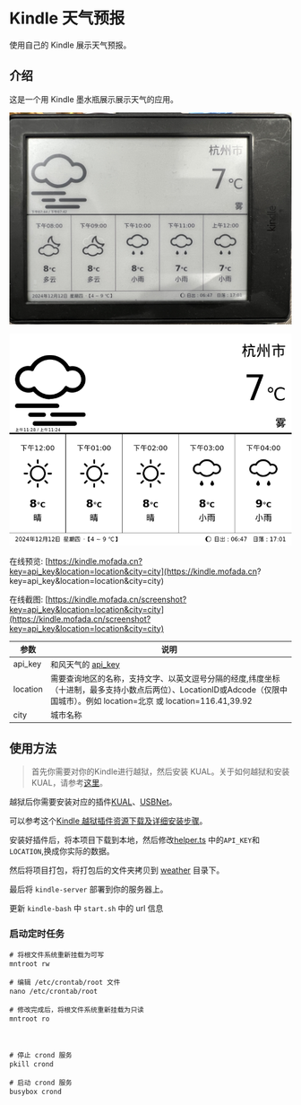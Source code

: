 # Kindle 天气预报

使用自己的 Kindle 展示天气预报。

## 介绍

这是一个用 Kindle 墨水瓶展示展示天气的应用。

![screenshot](screenshot/screenshot.jpg)

![screenshot_kindle](screenshot/screenshot_kindle.png)

在线预览: [https://kindle.mofada.cn?key=api_key&location=location&city=city](https://kindle.mofada.cn?
key=api_key&location=location&city=city)

在线截图: [https://kindle.mofada.cn/screenshot?key=api_key&location=location&city=city](https://kindle.mofada.cn/screenshot?key=api_key&location=location&city=city)

| 参数       | 说明                                                                                                              |
|----------|-----------------------------------------------------------------------------------------------------------------|
| api_key  | 和风天气的 [api_key](https://dev.qweather.com/docs/authentication/apikey/)                                           |
| location | 需要查询地区的名称，支持文字、以英文逗号分隔的经度,纬度坐标（十进制，最多支持小数点后两位）、LocationID或Adcode（仅限中国城市）。例如 location=北京 或 location=116.41,39.92 |
| city     | 城市名称                                                                                                            |

## 使用方法

> 首先你需要对你的Kindle进行越狱，然后安装 KUAL。关于如何越狱和安装
> KUAL，请参考[这里](https://bookfere.com/post/406.html)。

越狱后你需要安装对应的插件[KUAL](https://www.mobileread.com/forums/showthread.php?t=203326)、[USBNet](https://bookfere.com/post/406.html)。

可以参考这个[Kindle 越狱插件资源下载及详细安装步骤]([KUAL](https://www.mobileread.com/forums/showthread.php?t=203326))。

安装好插件后，将本项目下载到本地，然后修改[helper.ts](packages/kindle-dashboard/src/api/helper.ts)
中的`API_KEY`和`LOCATION`,换成你实际的数据。

然后将项目打包，将打包后的文件夹拷贝到 [weather](packages/kindle-server/weather) 目录下。

最后将 `kindle-server` 部署到你的服务器上。

更新 `kindle-bash` 中 `start.sh` 中的 url 信息

### 启动定时任务

```shell
# 将根文件系统重新挂载为可写
mntroot rw

# 编辑 /etc/crontab/root 文件
nano /etc/crontab/root

# 修改完成后，将根文件系统重新挂载为只读
mntroot ro



# 停止 crond 服务
pkill crond

# 启动 crond 服务
busybox crond
```
